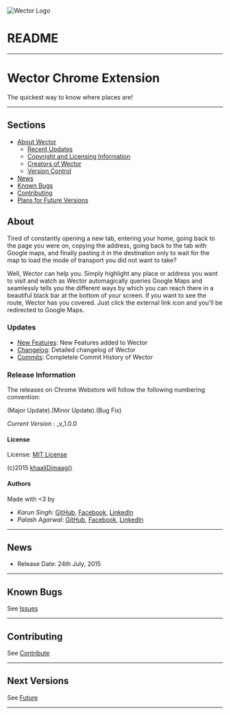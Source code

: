 ![Wector Logo](http://wector-io.appspot.com/static/FullResLogo.png)

# README

***

# **Wector Chrome Extension** 

The quickest way to know where places are!

***

## Sections 
* [About Wector](#about) 
	* [Recent Updates](#updates)
	* [Copyright and Licensing Information](#license)
	* [Creators of Wector](#authors)
	* [Version Control](#release-information)
* [News](#news)
* [Known Bugs](#known-bugs "Resolved and unresolved")
* [Contributing](#contributing)
* [Plans for Future Versions](#next-versions "Suggest something!")


## About  

Tired of constantly opening a new tab, entering your home, going back to the page you were on, copying the address, going back to the tab with Google maps, and finally pasting it in the destination only to wait for the map to load the mode of transport you did not want to take?

Well, Wector can help you. Simply highlight any place or address you want to visit and watch as Wector automagically queries Google Maps and seamlessly tells you the different ways by which you can reach there in a beautiful black bar at the bottom of your screen. If you want to see the route, Wector has you covered. Just click the external link icon and you'll be redirected to Google Maps.

### Updates

- [New Features](src/mkdwn/CHANGE.md "Changelog for Users"): New Features added to Wector
- [Changelog](src/mkdwn/CHANGELOG.md "Complete Changelog"): Detailed changelog of Wector
- [Commits](https://bitbucket.org/khaalidimaag/wector/commits/all "Commit History"): Completele Commit History of Wector

### Release Information

The releases on Chrome Webstore will follow the following numbering convention:

\(Major Update\).\(Minor Update\).\(Bug Fix\)

_Current Version_ : _v_1.0.0

#### License 

License: [MIT License](src/mkdwn/LICENSE.md "View License")

\(c\)2015 [khaaliDimaag()](https://github.com/khaaliDimaag "GitHub")

#### Authors 

Made with <3 by

- _Karun Singh_: [GitHub](https://github.com/karunsingh), [Facebook](https://facebook.com/karun1710), [LinkedIn](https://www.linkedin.com/in/karun17)
- _Palash Agarwal_: [GitHub](https://github.com/palash96rox), [Facebook](https://www.facebook.com/palash.96), [LinkedIn](https://www.linkedin.com/in/palash27a)

* * *

## News 
- Release Date: 24th July, 2015

* * *

## Known Bugs  
See [Issues](src/mkdwn/ISSUES.md "Known solved and unsolved issues")

* * *

## Contributing
See [Contribute](src/mkdwn/CONTRIBUTE.md "Contribute to our project")

* * *

## Next Versions  
See [Future](src/mkdwn/FUTURE.md "Plans for future versions")

* * * 
